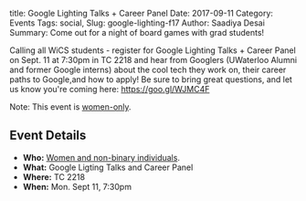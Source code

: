title: Google Lighting Talks + Career Panel
Date: 2017-09-11
Category: Events
Tags: social,
Slug: google-lighting-f17
Author: Saadiya Desai
Summary: Come out for a night of board games with grad students!

Calling all WiCS students - register for Google Lighting Talks + Career Panel on Sept. 11 at 7:30pm in TC 2218 and hear from Googlers (UWaterloo Alumni and former Google interns) about the cool tech they work on, their career paths to Google,and how to apply! Be sure to bring great questions, and let us know you're coming here: https://goo.gl/WJMC4F

Note: This event is [women-only]({filename}/pages/faq.md).

## Event Details ##

+ **Who:** [Women and non-binary individuals]({filename}/pages/faq.md).
+ **What:** Google Ligting Talks and Career Panel
+ **Where:** TC 2218
+ **When:** Mon. Sept 11, 7:30pm
